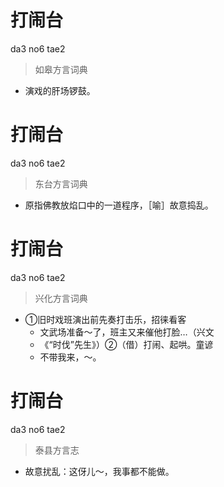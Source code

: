 # 打闹台
da3 no6 tae2
> 如皋方言词典
- 演戏的肝场锣鼓。

# 打闹台
da3 no6 tae2
> 东台方言词典
- 原指佛教放焰口中的一道程序，［喻］故意捣乱。

# 打闹台
da3 no6 tae2
> 兴化方言词典
- ①旧时戏班演出前先奏打击乐，招徕看客
  - 文武场准备～了，班主又来催他打脸…（兴文
  - 《“时伐”先生》）②（借）打闹、起哄。童谚
  - 不带我来，～。

# 打闹台
da3 no6 tae2
> 泰县方言志
- 故意扰乱：这伢儿～，我事都不能做。
